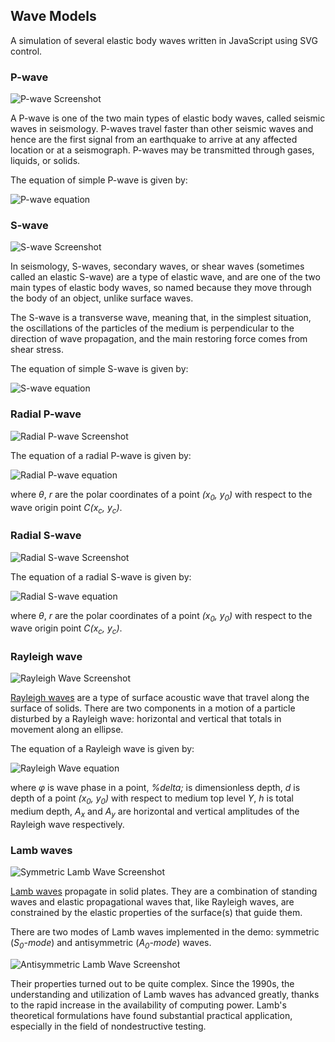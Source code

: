 ## Wave Models

A simulation of several elastic body waves written in JavaScript using SVG control.

### P-wave

![P-wave Screenshot](images/PwaveScreenshot.png)

A P-wave is one of the two main types of elastic body waves, called seismic waves in seismology. P-waves travel faster than other seismic waves and hence are the first signal from an earthquake to arrive at any affected location or at a seismograph. P-waves may be transmitted through gases, liquids, or solids. 

The equation of simple P-wave is given by:

![P-wave equation](images/pwave.png)

### S-wave

![S-wave Screenshot](images/SwaveScreenshot.png)

In seismology, S-waves, secondary waves, or shear waves (sometimes called an elastic S-wave) are a type of elastic wave, and are one of the two main types of elastic body waves, so named because they move through the body of an object, unlike surface waves.

The S-wave is a transverse wave, meaning that, in the simplest situation, the oscillations of the particles of the medium is perpendicular to the direction of wave propagation, and the main restoring force comes from shear stress.

The equation of simple S-wave is given by:

![S-wave equation](images/swave.png)

### Radial P-wave

![Radial P-wave Screenshot](images/RadialPwaveScreenshot.png)

The equation of a radial P-wave is given by:

![Radial P-wave equation](images/radialpwave.png)

where *&theta;*, *r* are the polar coordinates of a point *(x<sub>0</sub>, y<sub>0</sub>)* with respect to the wave origin point *C(x<sub>c</sub>, y<sub>c</sub>)*.

### Radial S-wave

![Radial S-wave Screenshot](images/RadialSwaveScreenshot.png)

The equation of a radial S-wave is given by:

![Radial S-wave equation](images/radialswave.png)

where *&theta;*, *r* are the polar coordinates of a point *(x<sub>0</sub>, y<sub>0</sub>)* with respect to the wave origin point *C(x<sub>c</sub>, y<sub>c</sub>)*.

### Rayleigh wave

![Rayleigh Wave Screenshot](images/RayleighWaveScreenshot.png)

[Rayleigh waves](https://en.wikipedia.org/wiki/Rayleigh_wave) are a type of surface
acoustic wave that travel along the surface of solids.
There are two components in a motion of a particle disturbed by a Rayleigh wave:
horizontal and vertical that totals in movement along an ellipse.

The equation of a Rayleigh wave is given by:

![Rayleigh Wave equation](images/RayleighWaveEqAll.png)

where *&phi;* is wave phase in a point,
*%delta;* is dimensionless depth,
*d* is depth of a point *(x<sub>0</sub>, y<sub>0</sub>)* with respect to medium top level *Y*,
*h* is total medium depth,
*A<sub>x</sub>* and *A<sub>y</sub>* are horizontal and vertical
amplitudes of the Rayleigh wave respectively.

### Lamb waves

![Symmetric Lamb Wave Screenshot](images/SymLambWaveScreenshot.png)

[Lamb waves](https://en.wikipedia.org/wiki/Lamb_waves)
propagate in solid plates. They are a combination of standing waves and
elastic propagational waves that, like Rayleigh waves, are constrained by
the elastic properties of the surface(s) that guide them.

There are two modes of Lamb waves implemented in the demo: symmetric (*S<sub>0</sub>-mode*)
and antisymmetric (*A<sub>0</sub>-mode*) waves.

![Antisymmetric Lamb Wave Screenshot](images/AsymLambWaveScreenshot.png)

Their properties turned out to be quite complex. Since the 1990s,
the understanding and utilization of Lamb waves has advanced greatly, thanks
to the rapid increase in the availability of computing power. Lamb's theoretical
formulations have found substantial practical application, especially in the field
of nondestructive testing.

